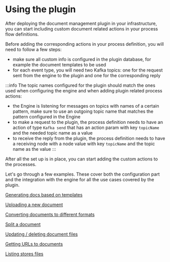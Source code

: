 # Using the plugin

After deploying the document management plugin in your infrastructure, you can start including custom document related actions in your process flow definitions.

Before adding the corresponding actions in your process definition, you will need to follow a few steps:

* make sure all custom info is configured in the plugin database, for example the document templates to be used
* for each event type, you will need two Kafka topics: one for the request sent from the engine to the plugin and one for the corresponding reply

:::info
The topic names configured for the plugin should match the ones used when configuring the engine and when adding plugin related process actions:

* the Engine is listening for messages on topics with names of a certain pattern, make sure to use an outgoing topic name that matches the pattern configured in the Engine
* to make a request to the plugin, the process definition needs to have an action of type `Kafka send` that has an action param with key `topicName` and the needed topic name as a value
* to receive the reply from the plugin, the process definition needs to have a receiving node with a node value with key `topicName` and the topic name as the value
:::

After all the set up is in place, you can start adding the custom actions to the processes.

Let's go through a few examples. These cover both the configuration part and the integration with the engine for all the use cases covered by the plugin.


[Generating docs based on templates](../using-documents-plugin/generate-docs-based-on-templates/generate-docs-based-on-templates.md)

[Uploading a new document](./uploading-a-new-document.md)

[Converting documents to different formats](converting-documents-to-different-formats.md)

[Split a document](splitting-a-document.md)

[Updating / deleting document files](./updating-deleting-document-files.md)

[Getting URLs to documents](getting-urls-to-documents.md)

[Listing stores files](listing-stored-files.md)

